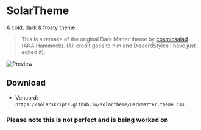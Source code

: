 # SolarTheme
A cold, dark & frosty theme.
> This is a remake of the original Dark Matter theme by [cosmicsalad](http://github.com/cosmicsalad/) (AKA Hammock). (All credit goes to him and DiscordStyles I have just edited it).

![Preview](https://i.imgur.com/3zVo03y.png)

## Download
- Vencord: `https://solarskripts.github.io/solartheme/DarkMatter.theme.css`

### Please note this is not perfect and is being worked on
